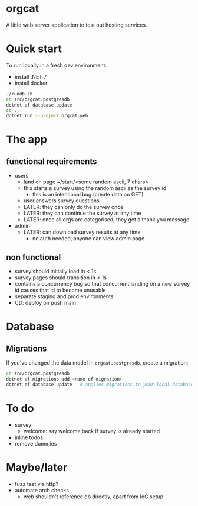 # orgcat

A little web server application to test out hosting services.

# Quick start
To run locally in a fresh dev environment:

- install .NET 7
- install docker

```sh
./rundb.sh
cd src/orgcat.postgresdb
dotnet ef database update
cd ..
dotnet run --project orgcat.web
```

# The app
## functional requirements
- users
    - land on page ~/start/<some random ascii, 7 chars>
    - this starts a survey using the random ascii as the survey id
        - this is an intentional bug (create data on GET)
    - user answers survey questions
    - LATER: they can only do the survey once
    - LATER: they can continue the survey at any time
    - LATER: once all orgs are categorised, they get a thank you message
- admin
    - LATER: can download survey results at any time
        - no auth needed, anyone can view admin page

## non functional
- survey should initially load in < 1s
- survey pages should transition in < 1s
- contains a concurrency bug so that concurrent landing on a new
  survey id causes that id to become unusable
- separate staging and prod environments
- CD: deploy on push main


# Database
## Migrations
If you've changed the data model in `orgcat.postgresdb`, create a migration:

```sh
cd src/orgcat.postgresdb
dotnet ef migrations add <name of migration>
dotnet ef database update   # applies migrations to your local database
```


# To do
- survey
    - welcome: say welcome back if survey is already started
- inline todos
- remove dummies

# Maybe/later
- fuzz test via http?
- automate arch checks
    - web shouldn't reference db directly, apart from IoC setup